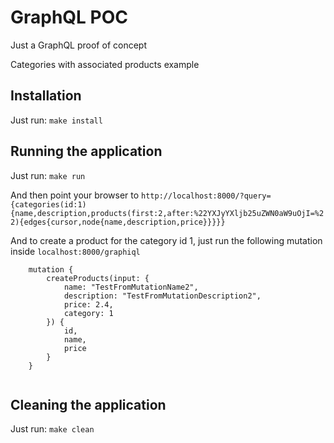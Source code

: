 # GraphQL POC

Just a GraphQL proof of concept

Categories with associated products example


## Installation

Just run: ``` make install ```


## Running the application

Just run: ``` make run ```

And then point your browser to ``` http://localhost:8000/?query={categories(id:1){name,description,products(first:2,after:%22YXJyYXljb25uZWN0aW9uOjI=%22){edges{cursor,node{name,description,price}}}}} ```

And to create a product for the category id 1, just run the following mutation inside ``` localhost:8000/graphiql ```

``` 
    mutation {
        createProducts(input: {
            name: "TestFromMutationName2",
            description: "TestFromMutationDescription2",
            price: 2.4,
            category: 1
        }) {
            id,
            name,
            price
        }
    } 
    
```


## Cleaning the application

Just run: ``` make clean ```

